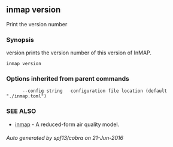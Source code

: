 ## inmap version

Print the version number

### Synopsis


version prints the version number of this version of InMAP.

```
inmap version
```

### Options inherited from parent commands

```
      --config string   configuration file location (default "./inmap.toml")
```

### SEE ALSO
* [inmap](inmap.md)	 - A reduced-form air quality model.

###### Auto generated by spf13/cobra on 21-Jun-2016
